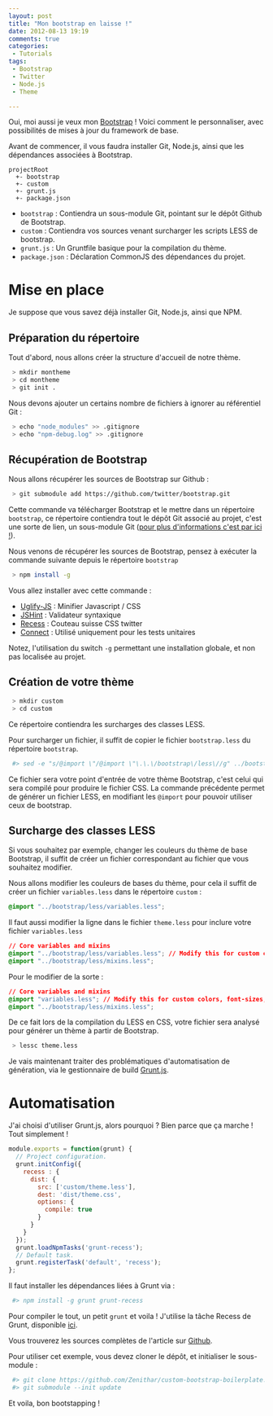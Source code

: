 ```yaml
---
layout: post
title: "Mon bootstrap en laisse !"
date: 2012-08-13 19:19
comments: true
categories: 
 - Tutorials
tags:
 - Bootstrap
 - Twitter
 - Node.js
 - Theme 

---
```


Oui, moi aussi je veux mon [Bootstrap](http://twitter.github.com/bootstrap) ! Voici comment le personnaliser, avec possibilités de mises à jour du framework de base.

Avant de commencer, il vous faudra installer Git, Node.js, ainsi que les dépendances associées à Bootstrap.

```
projectRoot
  +- bootstrap
  +- custom	
  +- grunt.js		
  +- package.json
```

 * `bootstrap` : Contiendra un sous-module Git, pointant sur le dépôt Github de Bootstrap.
 * `custom` : Contiendra vos sources venant surcharger les scripts LESS de bootstrap.
 * `grunt.js` : Un Gruntfile basique pour la compilation du thème.
 * `package.json` : Déclaration CommonJS des dépendances du projet.
  
# Mise en place

Je suppose que vous savez déjà installer Git, Node.js, ainsi que NPM.

## Préparation du répertoire

Tout d'abord, nous allons créer la structure d'accueil de notre thème.

```bash
 > mkdir montheme
 > cd montheme
 > git init .
```

Nous devons ajouter un certains nombre de fichiers à ignorer au référentiel Git :

```bash
 > echo "node_modules" >> .gitignore
 > echo "npm-debug.log" >> .gitignore
```

## Récupération de Bootstrap

Nous allons récupérer les sources de Bootstrap sur Github :

```bash
 > git submodule add https://github.com/twitter/bootstrap.git
```

Cette commande va télécharger Bootstrap et le mettre dans un répertoire `bootstrap`, ce répertoire contiendra tout le dépôt Git associé au projet, c'est une sorte de lien, un sous-module Git ([pour plus d'informations c'est par ici !](http://git-scm.com/book/en/Git-Tools-Submodules)).

Nous venons de récupérer les sources de Bootstrap, pensez à exécuter la commande suivante depuis le répertoire `bootstrap`

```bash
 > npm install -g
```

Vous allez installer avec cette commande :

 * [Uglify-JS](https://github.com/mishoo/UglifyJS/) : Minifier Javascript / CSS
 * [JSHint](http://www.jshint.com/) : Validateur syntaxique
 * [Recess](http://twitter.github.com/recess/) : Couteau suisse CSS twitter
 * [Connect](http://www.senchalabs.org/connect/) : Utilisé uniquement pour les tests unitaires
 
Notez, l'utilisation du switch `-g` permettant une installation globale, et non pas localisée au projet.

## Création de votre thème

```bash
 > mkdir custom
 > cd custom
``` 

Ce répertoire contiendra les surcharges des classes LESS.

Pour surcharger un fichier, il suffit de copier le fichier `bootstrap.less` du répertoire `bootstrap`.

```bash
 #> sed -e "s/@import \"/@import \"\.\.\/bootstrap\/less\//g" ../bootstrap/less/bootstrap.less > theme.less
```

Ce fichier sera votre point d'entrée de votre thème Bootstrap, c'est celui qui sera compilé pour produire le fichier CSS.
La commande précédente permet de générer un fichier LESS, en modifiant les `@import` pour pouvoir utiliser ceux de bootstrap.

## Surcharge des classes LESS

Si vous souhaitez par exemple, changer les couleurs du thème de base Bootstrap, il suffit de créer un fichier correspondant au fichier que vous souhaitez modifier.

Nous allons modifier les couleurs de bases du thème, pour cela il suffit de créer un fichier `variables.less` dans le répertoire `custom` :

```css
@import "../bootstrap/less/variables.less";
```

Il faut aussi modifier la ligne dans le fichier `theme.less` pour inclure votre fichier `variables.less`

```css
// Core variables and mixins
@import "../bootstrap/less/variables.less"; // Modify this for custom colors, font-sizes, etc
@import "../bootstrap/less/mixins.less";
```
Pour le modifier de la sorte :
```css
// Core variables and mixins
@import "variables.less"; // Modify this for custom colors, font-sizes, etc
@import "../bootstrap/less/mixins.less";
```

De ce fait lors de la compilation du LESS en CSS, votre fichier sera analysé pour générer un thème à partir de Bootstrap.

```bash
 > lessc theme.less
```
Je vais maintenant traiter des problématiques d'automatisation de génération, via le gestionnaire de build [Grunt.js](https://github.com/cowboy/grunt).

# Automatisation

J'ai choisi d'utiliser Grunt.js, alors pourquoi ? Bien parce que ça marche ! Tout simplement !

```javascript
module.exports = function(grunt) {
  // Project configuration.
  grunt.initConfig({
    recess : {
      dist: {
        src: ['custom/theme.less'],
        dest: 'dist/theme.css',
        options: {
          compile: true
        }
      }
    }
  });
  grunt.loadNpmTasks('grunt-recess');
  // Default task.
  grunt.registerTask('default', 'recess');
};
```

Il faut installer les dépendances liées à Grunt via :

```bash
 #> npm install -g grunt grunt-recess
```

Pour compiler le tout, un petit `grunt` et voila ! J'utilise la tâche Recess de Grunt, disponible [ici](https://github.com/sindresorhus/grunt-recess).

Vous trouverez les sources complètes de l'article sur [Github](https://github.com/Zenithar/custom-bootstrap-boilerplate).

Pour utiliser cet exemple, vous devez cloner le dépôt, et initialiser le sous-module :

```bash
 #> git clone https://github.com/Zenithar/custom-bootstrap-boilerplate.git
 #> git submodule --init update
``` 

Et voila, bon bootstapping !











 
